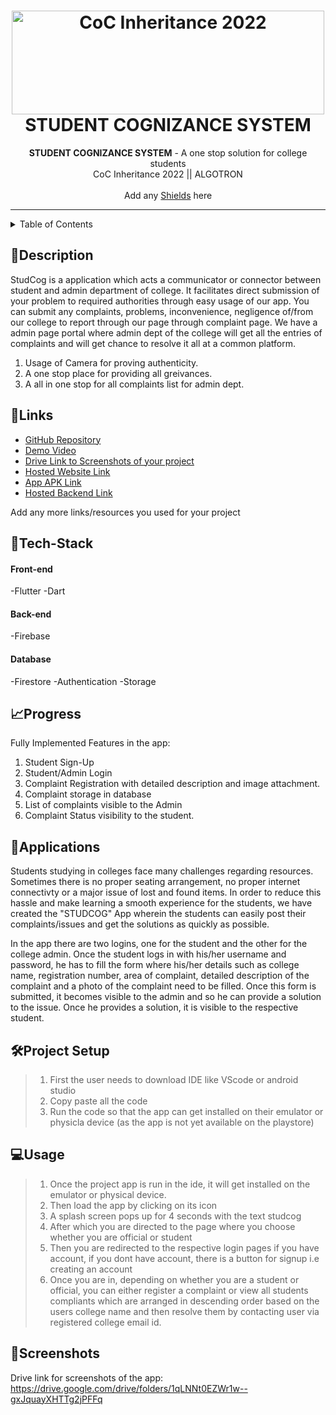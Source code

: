 <h1 align="center">
  <a href="https://github.com/CommunityOfCoders/Inheritance-2022">
    <img src="https://res.cloudinary.com/dn6vz8exv/image/upload/v1665664791/inh_zzefoy.jpg" alt="CoC Inheritance 2022" width="500" height="166">
  </a>
  <br>
  STUDENT COGNIZANCE SYSTEM
</h1>

<div align="center">
   <strong>STUDENT COGNIZANCE SYSTEM</strong> - A one stop solution for college students<br>
  CoC Inheritance 2022 || ALGOTRON <br> <br>
  Add any <a href="https://shields.io/">Shields</a> here
</div>
<hr>

<details>
<summary>Table of Contents</summary>

- [Description](#description)
- [Links](#links)
- [Tech Stack](#tech-stack)
- [Progress](#progress)
- [Future Scope](#future-scope)
- [Applications](#applications)
- [Project Setup](#project-setup)
- [Usage](#usage)
- [Team Members](#team-members)
- [Mentors](#mentors)
- [Screenshots](#screenshots)

</details>

## 📝Description
StudCog is a application which acts a communicator or connector between student and admin department of college. It facilitates direct submission of your problem to required authorities through easy usage of our app. You can submit any complaints, problems, inconvenience, negligence of/from our college to report through our page through complaint page. We have a admin page portal where admin dept of the college will get all the entries of complaints and will get chance to resolve it all at a common platform.
1. Usage of Camera for proving authenticity.
2. A one stop place for providing all greivances.
3. A all in one stop for all complaints list for admin dept.

## 🔗Links

- [GitHub Repository](https://github.com/vjtiarnav/StudCog)
- [Demo Video](https://drive.google.com/drive/folders/1q6EPie0CjLcBOpckF6FbCS8QBit0uNEm)
- [Drive Link to Screenshots of your project](https://drive.google.com/drive/folders/1qLNNt0EZWr1w--gxJquayXHTTg2jPFFq)
- [Hosted Website Link]()
- [App APK Link](https://drive.google.com/file/d/1BgC0cj7Y2nGqWxTUyHevbEwV1PPpRFTs/view?usp=drivesdk)
- [Hosted Backend Link]()

Add any more links/resources you used for your project

## 🤖Tech-Stack

#### Front-end
-Flutter
-Dart

#### Back-end
-Firebase 

#### Database
-Firestore 
-Authentication
-Storage

## 📈Progress

Fully Implemented Features in the app:

1. Student Sign-Up
2. Student/Admin Login
3. Complaint Registration with detailed description and image attachment.
4. Complaint storage in database 
5. List of complaints visible to the Admin
6. Complaint Status visibility to the student.

## 💸Applications

Students studying in colleges face many challenges regarding resources. Sometimes there is no proper seating arrangement, no proper internet connectivty or a major issue of lost and found items. In order to reduce this hassle and make learning a smooth experience for the students, we have created the "STUDCOG" App wherein the students can easily post their complaints/issues and get the solutions as quickly as possible.

In the app there are two logins, one for the student and the other for the college admin. Once the student logs in with his/her username and password, he has to fill the form where his/her details such as college name, registration number, area of complaint, detailed description of the complaint and a photo of the complaint need to be filled. Once this form is submitted, it becomes visible to the admin and so he can provide a solution to the issue. Once he provides a solution, it is visible to the respective student.

## 🛠Project Setup

>1. First the user needs to download IDE like VScode or android studio
>2. Copy paste all the code 
>3. Run the code so that the app can get installed on their emulator or physicla device (as the app is not yet available on the playstore)
>
## 💻Usage

>1. Once the project app is run in the ide, it will get installed on the emulator or physical device.
>2. Then load the app by clicking on its icon
>3. A splash screen pops up for 4 seconds with the text studcog
>4. After which you are directed to the page where you choose whether you are official or student
>5. Then you are redirected to the respective login pages if you have account, if you dont have account, there is a button for signup i.e creating an account
>6. Once you are in, depending on whether you are a student or official, you can either register a complaint or view all students compliants which are arranged in descending order based on the users college name and then resolve them by contacting user via registered college email id.

## 📱Screenshots
Drive link for screenshots of the app:
https://drive.google.com/drive/folders/1qLNNt0EZWr1w--gxJquayXHTTg2jPFFq
